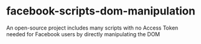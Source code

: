 # facebook-scripts-dom-manipulation
An open-source project includes many scripts with no Access Token needed for Facebook users by directly manipulating the DOM
